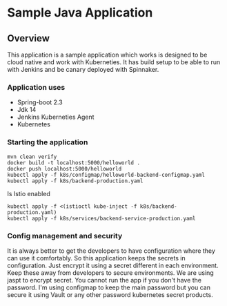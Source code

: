 # Sample Java Application 

## Overview
This application is a sample application which works is designed to be 
cloud native and work with Kuberneties. It has build setup to be able to 
run with Jenkins and be canary deployed with Spinnaker.

### Application uses 
* Spring-boot 2.3
* Jdk 14
* Jenkins Kuberneties Agent
* Kubernetes


### Starting the application
    mvn clean verify
    docker build -t localhost:5000/helloworld .
    docker push localhost:5000/helloworld
    kubectl apply -f k8s/configmap/helloworld-backend-configmap.yaml
    kubectl apply -f k8s/backend-production.yaml
Is Istio enabled 
    
    kubectl apply -f <(istioctl kube-inject -f k8s/backend-production.yaml)
    kubectl apply -f k8s/services/backend-service-production.yaml

### Config management and security
It is always better to get the developers to have configuration where they can use it comfortably. So this application 
keeps the secrets in configuration. Just encrypt it using a secret different in each environment. Keep these away from 
developers to secure environments. We are using jaspt to encrypt secret. You cannot run the app if you don't have the 
password. I'm using configmap to keep the main password but you can secure it using Vault or any other password 
kubernetes secret products. 

